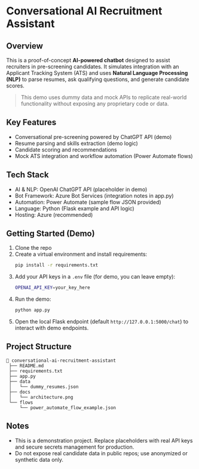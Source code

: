# Conversational AI Recruitment Assistant 

## Overview
This is a proof-of-concept **AI-powered chatbot** designed to assist recruiters in pre-screening candidates.
It simulates integration with an Applicant Tracking System (ATS) and uses **Natural Language Processing (NLP)** to parse resumes,
ask qualifying questions, and generate candidate scores.

> This demo uses dummy data and mock APIs to replicate real-world functionality without exposing any proprietary code or data.

## Key Features
- Conversational pre-screening powered by ChatGPT API (demo)
- Resume parsing and skills extraction (demo logic)
- Candidate scoring and recommendations
- Mock ATS integration and workflow automation (Power Automate flows)

## Tech Stack
- AI & NLP: OpenAI ChatGPT API (placeholder in demo)
- Bot Framework: Azure Bot Services (integration notes in app.py)
- Automation: Power Automate (sample flow JSON provided)
- Language: Python (Flask example and API logic)
- Hosting: Azure (recommended)

## Getting Started (Demo)
1. Clone the repo
2. Create a virtual environment and install requirements:
   ```bash
   pip install -r requirements.txt
   ```
3. Add your API keys in a `.env` file (for demo, you can leave empty):
   ```bash
   OPENAI_API_KEY=your_key_here
   ```
4. Run the demo:
   ```bash
   python app.py
   ```
5. Open the local Flask endpoint (default `http://127.0.0.1:5000/chat`) to interact with demo endpoints.

## Project Structure
```
📂 conversational-ai-recruitment-assistant
 ├── README.md
 ├── requirements.txt
 ├── app.py
 ├── data
 │   └── dummy_resumes.json
 ├── docs
 │   └── architecture.png
 └── flows
     └── power_automate_flow_example.json
```

## Notes
- This is a demonstration project. Replace placeholders with real API keys and secure secrets management for production.
- Do not expose real candidate data in public repos; use anonymized or synthetic data only.
